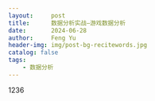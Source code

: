 ```yaml
---
layout:     post
title:      数据分析实战—游戏数据分析
date:       2024-06-28
author:     Feng Yu
header-img: img/post-bg-recitewords.jpg
catalog: false
tags:
    - 数据分析
---
```

1236